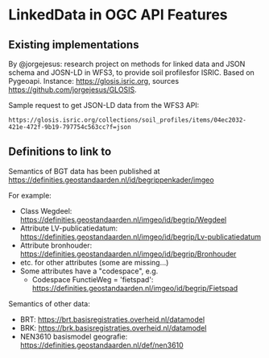 # LinkedData in OGC API Features

## Existing implementations
By @jorgejesus: research project on methods for linked data and JSON schema and JOSN-LD in WFS3, to provide soil profilesfor ISRIC. Based on Pygeoapi. Instance: https://glosis.isric.org, sources https://github.com/jorgejesus/GLOSIS.

Sample request to get JSON-LD data from the WFS3 API:
```
https://glosis.isric.org/collections/soil_profiles/items/04ec2032-421e-472f-9b19-797754c563cc?f=json
```

## Definitions to link to
Semantics of BGT data has been published at https://definities.geostandaarden.nl/id/begrippenkader/imgeo

For example:

- Class Wegdeel: https://definities.geostandaarden.nl/imgeo/id/begrip/Wegdeel
- Attribute LV-publicatiedatum: https://definities.geostandaarden.nl/imgeo/id/begrip/Lv-publicatiedatum
- Attribute bronhouder: https://definities.geostandaarden.nl/imgeo/id/begrip/Bronhouder
- etc. for other attributes (some are missing...)
- Some attributes have a "codespace", e.g. 
    - Codespace FunctieWeg = 'fietspad': https://definities.geostandaarden.nl/imgeo/id/begrip/Fietspad 

Semantics of other data: 
- BRT: https://brt.basisregistraties.overheid.nl/datamodel
- BRK: https://brk.basisregistraties.overheid.nl/datamodel
- NEN3610 basismodel geografie: https://definities.geostandaarden.nl/def/nen3610 